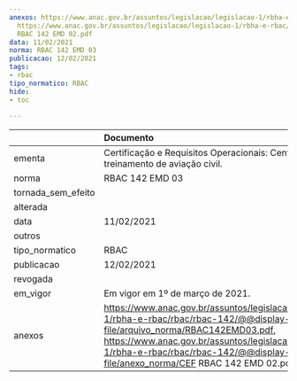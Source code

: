 ```yaml
---
anexos: https://www.anac.gov.br/assuntos/legislacao/legislacao-1/rbha-e-rbac/rbac/rbac-142/@@display-file/arquivo_norma/RBAC142EMD03.pdf,
  https://www.anac.gov.br/assuntos/legislacao/legislacao-1/rbha-e-rbac/rbac/rbac-142/@@display-file/anexo_norma/CEF
  RBAC 142 EMD 02.pdf
data: 11/02/2021
norma: RBAC 142 EMD 03
publicacao: 12/02/2021
tags:
- rbac
tipo_normatico: RBAC
hide: 
- toc 
 
---
```


|                    | Documento                                                                                                                                                                                                                                                               |
|:-------------------|:------------------------------------------------------------------------------------------------------------------------------------------------------------------------------------------------------------------------------------------------------------------------|
| ementa             | Certificação e Requisitos Operacionais: Centros de treinamento de aviação civil.                                                                                                                                                                                        |
| norma              | RBAC 142 EMD 03                                                                                                                                                                                                                                                         |
| tornada_sem_efeito |                                                                                                                                                                                                                                                                         |
| alterada           |                                                                                                                                                                                                                                                                         |
| data               | 11/02/2021                                                                                                                                                                                                                                                              |
| outros             |                                                                                                                                                                                                                                                                         |
| tipo_normatico     | RBAC                                                                                                                                                                                                                                                                    |
| publicacao         | 12/02/2021                                                                                                                                                                                                                                                              |
| revogada           |                                                                                                                                                                                                                                                                         |
| em_vigor           | Em vigor em 1º de março de 2021.                                                                                                                                                                                                                                        |
| anexos             | https://www.anac.gov.br/assuntos/legislacao/legislacao-1/rbha-e-rbac/rbac/rbac-142/@@display-file/arquivo_norma/RBAC142EMD03.pdf, https://www.anac.gov.br/assuntos/legislacao/legislacao-1/rbha-e-rbac/rbac/rbac-142/@@display-file/anexo_norma/CEF RBAC 142 EMD 02.pdf |
